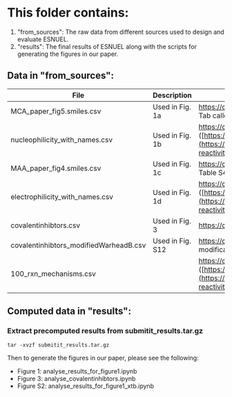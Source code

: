 # This folder contains:
  1) "from_sources": The raw data from different sources used to design and evaluate ESNUEL.
  2) "results": The final results of ESNUEL along with the scripts for generating the figures in our paper.


## Data in "from_sources":

| File | Description | Reference | Accessed |
| ------------- | ------------- | ------------- | ------------- |
| MCA_paper_fig5.smiles.csv | Used in Fig. 1a | https://dx.doi.org/10.1021/acs.joc.0c02327 (extracted from Tab called "Fig 5" in this [file](https://pubs.acs.org/doi/suppl/10.1021/acs.joc.0c02327/suppl_file/jo0c02327_si_002.xlsx)) | Jan 2023 |
| nucleophilicity_with_names.csv | Used in Fig. 1b | https://doi.org/10.1021/acs.jcim.1c01400 ([https://cdb.ics.uci.edu/cgibin/ReactivitiesDatasetsWeb.html](https://cdb.ics.uci.edu/cgibin/dataset-reactivities/nucleophilicity.csv)) | Jan 2023 |
| MAA_paper_fig4.smiles.csv | Used in Fig. 1c | https://dx.doi.org/10.1021/acs.joc.9b03187 (extracted from Table S4 in the [SI](https://pubs.acs.org/doi/suppl/10.1021/acs.joc.9b03187/suppl_file/jo9b03187_si_001.pdf)) | Jan 2023 |
| electrophilicity_with_names.csv | Used in Fig. 1d | https://doi.org/10.1021/acs.jcim.1c01400 ([https://cdb.ics.uci.edu/cgibin/ReactivitiesDatasetsWeb.html](https://cdb.ics.uci.edu/cgibin/dataset-reactivities/eletrophilicity.csv)) | Jan 2023 |
| covalentinhibtors.csv | Used in Fig. 3 | https://doi.org/10.1007/s10822-020-00342-w ([link to file](https://static-content.springer.com/esm/art%3A10.1007%2Fs10822-020-00342-w/MediaObjects/10822_2020_342_MOESM2_ESM.csv)) | Jan 2023 |
| covalentinhibtors_modifiedWarheadB.csv | Used in Fig. S12 | https://doi.org/10.1007/s10822-020-00342-w (a modification of [link to file](https://static-content.springer.com/esm/art%3A10.1007%2Fs10822-020-00342-w/MediaObjects/10822_2020_342_MOESM2_ESM.csv)) | Jan 2023 |
| 100_rxn_mechanisms.csv |  | https://doi.org/10.1021/acs.jcim.1c01400 ([https://cdb.ics.uci.edu/cgibin/ReactivitiesDatasetsWeb.html](https://cdb.ics.uci.edu/cgibin/dataset-reactivities/100_rxn_mechanisms.csv)) | Jan 2023 |

## Computed data in "results":

### Extract precomputed results from submitit_results.tar.gz

    tar -xvzf submitit_results.tar.gz

Then to generate the figures in our paper, please see the following:
 - Figure 1: analyse_results_for_figure1.ipynb
 - Figure 3: analyse_covalentinhibtors.ipynb
 - Figure S2: analyse_results_for_figure1_xtb.ipynb
